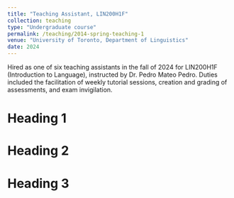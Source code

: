 ```yaml
---
title: "Teaching Assistant, LIN200H1F"
collection: teaching
type: "Undergraduate course"
permalink: /teaching/2014-spring-teaching-1
venue: "University of Toronto, Department of Linguistics"
date: 2024
---
```


Hired as one of six teaching assistants in the fall of 2024 for LIN200H1F (Introduction to Language), instructed by Dr. Pedro Mateo Pedro. Duties included the facilitation of weekly tutorial sessions, creation and grading of assessments, and exam invigilation. 

Heading 1
======

Heading 2
======

Heading 3
======
